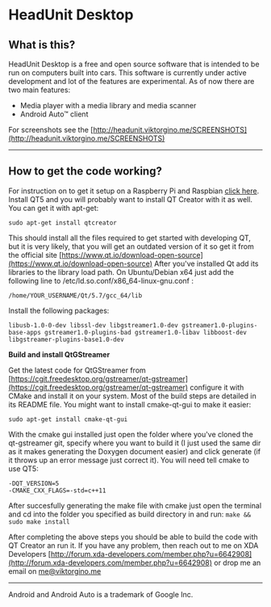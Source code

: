 # HeadUnit Desktop

What is this?
-------------
HeadUnit Desktop is a free and open source software that is intended to be run on computers built into cars. This software is currently under active development and lot of the features are experimental. As of now there are two main features: 

 - Media player with a media library and media scanner
 - Android Auto™ client

For screenshots see the [http://headunit.viktorgino.me/SCREENSHOTS](http://headunit.viktorgino.me/SCREENSHOTS)

----------
How to get the code working?
----------------------------
For instruction on to get it setup on a Raspberry Pi and Raspbian [click here](https://github.com/viktorgino/headunit/blob/master/RPi_instructions.md).
Install QT5 and you will probably want to install QT Creator with it as well. You can get it with apt-get:

    sudo apt-get install qtcreator

This should install all the files required to get started with developing QT, but it is very likely, that you will get an outdated version of it so get it from the official site [https://www.qt.io/download-open-source](https://www.qt.io/download-open-source)
After you've installed Qt add its libraries to the library load path. On Ubuntu/Debian x64 just add the following line to /etc/ld.so.conf/x86_64-linux-gnu.conf :

    /home/YOUR_USERNAME/Qt/5.7/gcc_64/lib

Install the following packages:

    libusb-1.0-0-dev libssl-dev libgstreamer1.0-dev gstreamer1.0-plugins-base-apps gstreamer1.0-plugins-bad gstreamer1.0-libav libboost-dev libgstreamer-plugins-base1.0-dev 

**Build and install QtGStreamer**

Get the latest code for QtGStreamer from [https://cgit.freedesktop.org/gstreamer/qt-gstreamer](https://cgit.freedesktop.org/gstreamer/qt-gstreamer) configure it with CMake and install it on your system. Most of the build steps are detailed in its README file. You might want to install cmake-qt-gui to make it easier:

    sudo apt-get install cmake-qt-gui

With the cmake gui installed just open the folder where you've cloned the qt-gstreamer git, specify where you want to build it (I just used the same dir as it makes generating the Doxygen document easier) and click generate (if it throws up an error message just correct it). You will need tell cmake to use QT5:

    -DQT_VERSION=5
    -CMAKE_CXX_FLAGS=-std=c++11
   After succesfully generating the make file with cmake just open the terminal and cd into the folder you specified as build directory in and run: `make && sudo make install`

After completing the above steps you should be able to build the code with QT Creator an run it. If you have any problem, then reach out to me on XDA Developers [http://forum.xda-developers.com/member.php?u=6642908](http://forum.xda-developers.com/member.php?u=6642908) or drop me an email on [me@viktorgino.me](me@viktorgino.me)

----------
Android and Android Auto is a trademark of Google Inc.
